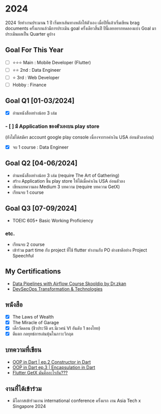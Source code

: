 # 2024
2024 วัยทำงานประมาณ 1 ปี เริ่มหาเส้นทางหลักให้ตัวเอง
เมื่อปีที่แล้วเริ่มเขียน brag documents ครั้งแรกแล้วมีการประเมิน goal ครั้งเดียวสิ้นปี ปีนี้เลยอยากทดลองแบ่ง Goal มาประเมินผลเป็น Quarter ดูบ้าง

## Goal For This Year

- [ ] ⭐️⭐️⭐️ Main : Mobile Developer (Flutter)
- [ ] ⭐️⭐️ 2nd : Data Engineer
- [ ] ⭐️ 3rd : Web Developer
- [ ] Hobby : Finance

## Goal Q1 [01-03/2024]
- [x] อ่านหนังสืออย่างน้อย 3 เล่ม

### - [ ] มี Application ของตัวเองบน play store
(ยังไม่ได้สมัคร account google play console เนื่องจากรอค่าเงิน USA อ่อนตัวลงก่อน)

- [x] จบ 1 course : Data Engineer

## Goal Q2 [04-06/2024]
- อ่านหนังสืออย่างน้อย 3 เล่ม (require The Art of Gathering)
- สร้าง Application ขึ้น play store ให้ได้เมื่อค่าเงิน USA อ่อนตัวลง
- เขียนบทความลง Medium 3 บทความ (require บทความ GetX)
- เรียนจบ 1 course

## Goal Q3 [07-09/2024]
- TOEIC 605+ Basic Working Proficiency

### etc.
- เรียนจบ 2 course
- เข้าร่วม part time กับ project ที่ใช้ flutter ทำงานกับ PO ต่างชาติอย่าง Project Speechful

## My Certifications
- [Data Pipelines with Airflow Course Skooldio by Dr.zkan](https://www.skooldio.com/certificate/a9e1da5c-8596-4ace-8dbd-4fcbdd38c81a)
- [DevSecOps Transformation & Technologies](https://www.skooldio.com/certificate/6a604023-6212-4eeb-9ad7-e5fb1424cd47)

## หนังสือ
- [x] The Laws of Wealth
- [x] The Miracle of Garage
- [x] เด็กวัดดอน (ชีวประวัติ ดร.นิเวศน์ VI อันดับ 1 ของไทย)
- [x] ตีแตก กลยุทธ์การเล่นหุ้นในภาวะวิกฤต  

## บทความที่เขียน
- [OOP in Dart | ep.2 Constructor in Dart](https://medium.com/@art.chawarat/oop-in-dart-มาเรียนรู้-oop-ผ่าน-dart-กันเถอะ-ep-2-constructor-in-dart-9fa3af114f4e)
- [OOP in Dart ep.3 | Encapsulation in Dart](https://medium.com/@art.chawarat/oop-in-dart-มาเรียนรู้-oop-ผ่าน-dart-กันเถอะ-ep-3-encapsulation-in-dart-7b82d6795dcc)
- [Flutter GetX มันคืออะไรกัน???](https://medium.com/@art.chawarat/flutter-getx-มันคืออะไรกัน-fd740226368a)

## งานที่ได้เข้าร่วม
- มีโอกาสเข้าร่วมงาน international conference ครั้งแรก งาน Asia Tech x Singapore 2024
